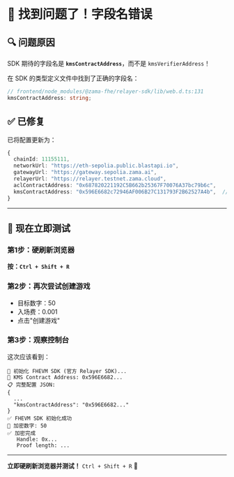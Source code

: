 # 🎉 找到问题了！字段名错误

## 🔍 问题原因

SDK 期待的字段名是 **`kmsContractAddress`**，而不是 `kmsVerifierAddress`！

在 SDK 的类型定义文件中找到了正确的字段名：
```typescript
// frontend/node_modules/@zama-fhe/relayer-sdk/lib/web.d.ts:131
kmsContractAddress: string;
```

## ✅ 已修复

已将配置更新为：
```typescript
{
  chainId: 11155111,
  networkUrl: "https://eth-sepolia.public.blastapi.io",
  gatewayUrl: "https://gateway.sepolia.zama.ai",
  relayerUrl: "https://relayer.testnet.zama.cloud",
  aclContractAddress: "0x687820221192C5B662b25367F70076A37bc79b6c",
  kmsContractAddress: "0x596E6682c72946AF006B27C131793F2B62527A4b",  // ✅ 正确的字段名
}
```

---

## 🎯 现在立即测试

### 第1步：硬刷新浏览器
**按：`Ctrl + Shift + R`**

### 第2步：再次尝试创建游戏
- 目标数字：50
- 入场费：0.001
- 点击"创建游戏"

### 第3步：观察控制台

这次应该看到：
```
🔧 初始化 FHEVM SDK (官方 Relayer SDK)...
🔑 KMS Contract Address: 0x596E6682...
📋 完整配置 JSON:
{
  ...
  "kmsContractAddress": "0x596E6682..."
}
✅ FHEVM SDK 初始化成功
🔐 加密数字: 50
✅ 加密完成
   Handle: 0x...
   Proof length: ...
```

---

**立即硬刷新浏览器并测试！** `Ctrl + Shift + R` 🚀

